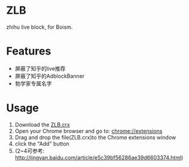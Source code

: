 # ZLB
zhihu live block, for Boism.

# Features
- 屏蔽了知乎的live推荐
- 屏蔽了知乎的AdblockBanner
- 勃学家专属名字

# Usage
 1. Download the [ZLB.crx](https://raw.githubusercontent.com/sherrycherish/ZLB/master/ZLB.crx)
 2. Open your Chrome browser and go to:  [chrome://extensions](about://extensions)
 3. Drag and drop the file(ZLB.crx)to the Chrome extensions window
 4. click the "Add" button
 5. (2~4可参考: http://jingyan.baidu.com/article/e5c39bf56286ae39d6603374.html)
